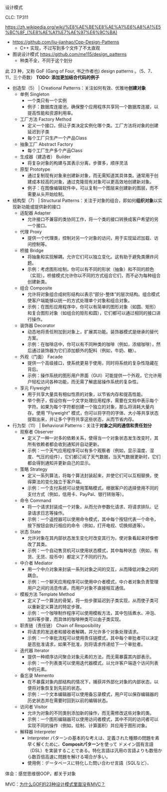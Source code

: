 设计模式

CLC: TP311

https://zh.wikipedia.org/wiki/%E8%AE%BE%E8%AE%A1%E6%A8%A1%E5%BC%8F_(%E8%AE%A1%E7%AE%97%E6%9C%BA)

- https://github.com/liu-jianhao/Cpp-Design-Patterns
    - C++ 实现，不过写到多个文件了不太直观
- 图说设计模式 https://github.com/me115/design_patterns
    - 种类不全，不同于这个划分

此 23 种，又称 GoF (Gang of Four, 书之作者也) design patterns 。（5、7、11，三个奇数）
**TODO: 添加更加结合代码的例子**

- 创造型（5） | Creational Patterns：关注如何有效、优雅地**创建对象**
    - 单例 Singleton
        - 一个类只有一个实例
        - 例子：数据库连接池，确保整个应用程序共享同一个数据库连接，以提高性能和资源利用率。
    - 工厂方法 Factory Method
        - 定义一个接口，但让子类决定实例化哪个类。工厂方法将对象的创建延迟到子类
        - 每个工厂只生产一个产品Class
    - 抽象工厂 Abstract Factory
        - 每个工厂生产多个产品Class
    - 生成器（建造者） Builder
        - 将复杂对象的构建与其表示分离，步骤多，顺序灵活
    - 原型 Prototype
        - 通过复制现有对象来创建新对象，而无需知道其具体类。通常用于创建成本较高的对象，通过克隆现有对象可以更高效地创建新对象。
        - 例子：在图像编辑软件中，可以复制一个图层来创建新的图层，而不需要从头开始绘制。
- 结构型（7） | Structural Patterns：关注于对象的组合，即如何**组织对象**以实现新功能或提供新的接口
    - 适配器 Adapter
        - 允许接口不兼容的类协同工作，将一个类的接口转换成客户希望的另一个接口。
    - 代理 Proxy
        - 提供一个代理类，控制对另一个对象的访问，用于实现延迟加载、访问控制等。
    - 桥接 Bridge
        - 将抽象和实现解耦，允许它们可以独立变化。这有助于避免类爆炸问题。
        - 示例：考虑图形绘制，你可以有不同的形状（抽象）和不同的颜色（实现）。桥接模式允许你以不同的方式组合它们，而不必为每种组合创建新类。
    - 组合 Composite
        - 允许将对象组合成树形结构以表示“部分-整体”的层次结构。组合模式使客户端能够以统一的方式处理单个对象和组合对象。
        - 示例：在图形应用程序中，你可以有简单的图形对象（如圆、矩形）和复合图形对象（如组合的矩形和圆），它们都可以通过相同的接口进行操作。
    - 装饰器 Decorator
        - 动态地将责任附加到对象上，扩展其功能。装饰器模式是继承的替代方案。
        - 示例：在咖啡店中，你可以有不同种类的咖啡（例如，浓缩咖啡），然后通过装饰器为它们添加额外的配料（例如，牛奶、糖）。
    - 外观（门面） Facade
        - 提供一个高级接口，使系统更易于使用，同时将系统的复杂性隐藏在背后。
        - 示例：操作系统的图形用户界面（GUI）可能提供一个外观，它允许用户轻松访问各种功能，而无需了解底层操作系统的复杂性。
    - 享元 Flyweight
        - 用于共享大量具有相似性质的对象，以节省内存和提高性能。
        - 举个例子，假设你有一个文字处理应用程序，需要在文档中表示每个字符。如果为每个字符都创建一个独立的对象，那么将消耗大量内存。使用 "Flyweight" 模式，你可以将字符的字体、大小等共享状态提取出来，并让多个字符共享这些状态，从而节省内存。
- 行为型（11） | Behavioral Patterns：关注于**对象之间的通信和责任划分**
    - 观察者 Observer
        - 定义了一种一对多的依赖关系，使得当一个对象状态发生改变时，其所有依赖者都会收到通知并自动更新。
        - 示例：一个天气应用程序可以有多个观察者（例如，显示温度、湿度、气压的组件），它们都订阅了天气数据，当天气数据更新时，它们都会得到通知并更新自己的显示。
    - 策略 Strategy
        - 定义一系列算法，将每个算法封装起来，并使它们可以互相替换，使得算法的变化独立于客户端。
        - 示例：一个支付系统可以使用策略模式，根据客户的选择使用不同的支付方式（例如，信用卡、PayPal、银行转账等）。
    - 命令 Command
        - 将一个请求封装成一个对象，从而允许参数化请求、将请求排队、记录请求日志等操作。
        - 示例：一个遥控器可以使用命令模式，其中每个按钮代表一个命令，按下按钮会执行相应的命令（例如，打开电视、切换频道等）。
    - 状态 State
        - 允许对象在其内部状态发生变化时改变其行为，使对象看起来好像修改了其类。
        - 示例：一个自动售货机可以使用状态模式，其中每种状态（例如，有货、无货、投币中）都定义了不同的行为。
    - 中介者 Mediator
        - 用一个中介对象来封装一系列对象之间的交互，从而降低对象之间的耦合。
        - 示例：一个聊天应用程序可以使用中介者模式，中介者对象负责管理用户之间的消息传递，而用户对象不直接相互通信。
    - 模板方法 Template Method
        - 定义了一个算法的骨架，将一些步骤延迟到子类实现，从而使子类可以重新定义算法的特定步骤。
        - 示例：一个咖啡制作程序可以使用模板方法，其中包括煮水、冲泡、加料等步骤，而具体的咖啡种类可以由子类实现。
    - 职责链（责任链） Chain of Resposibility
        - 将请求的发送者和接收者解耦，并允许多个对象处理请求。
        - 示例：一个审批流程可以使用责任链模式，其中每个审批者可以决定是否批准请求，如果不批准，则将请求传递给下一个审批者。
    - 迭代器 Iterator
        - 提供一种顺序访问聚合对象元素的方法，而无需暴露其内部表示。
        - 示例：一个列表类可以使用迭代器模式，以允许客户端逐个访问列表中的元素。
    - 备忘录 Memento
        - 在不暴露对象内部结构的情况下，捕获并外部化对象的内部状态，以便将对象恢复到先前的状态。
        - 示例：一个文本编辑器可以使用备忘录模式，用户可以保存编辑器的历史状态并在需要时回到以前的编辑状态。
    - 访问者 Visitor
        - 允许为对象的不同类别添加新的操作，而无需修改这些对象的类。
        - 示例：一个图形编辑器可以使用访问者模式，其中不同的访问者可以实现不同的操作（例如，绘制、计算面积）并应用于图形对象。
    - 解释器 Interpreter
        - Interpreter パターンの基本的な考えは、定義された種類の問題を素早く解くために、**Compositパターン**を使って ドメイン固有言語（DSL）を実装することである。特化言語は汎用の言語よりも数倍から数百倍高速に問題を解ける場合が多い。
        - 使用例：データベースに特化した問い合わせ言語（SQLなど）、

体会：感觉思维很OOP，都关于对象

MVC：[为什么GOF的23种设计模式里面没有MVC？](https://blog.csdn.net/baoaoba9317/article/details/101509636)